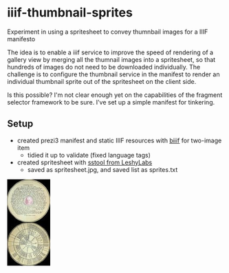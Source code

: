 # iiif-thumbnail-sprites
Experiment in using a spritesheet to convey thumnbail images for a IIIF manifesto

The idea is to enable a iiif service to improve the speed of rendering of a gallery view by merging all the thumnail images into a spritesheet, so that hundreds of images do not need to be downloaded individually. The challenge is to configure the thumbnail service in the manifest to render an individual thumbnail sprite out of the spritesheet on the client side.

Is this possible? I'm not clear enough yet on the capabilities of the fragment selector framework to be sure. I've set up a simple manifest for tinkering.

## Setup

- created prezi3 manifest and static IIIF resources with [biiif](https://github.com/IIIF-Commons/biiif) for two-image item
	- tidied it up to validate (fixed language tags)
- created spritesheet with [sstool from LeshyLabs](https://www.leshylabs.com/apps/sstool/)
	- saved as spritesheet.jpg, and saved list as sprites.txt

![Spritesheet](https://raw.githubusercontent.com/pbinkley/iiif-thumbnail-sprites/main/spritesheet.jpg)

